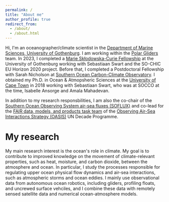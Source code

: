 ```yaml
---
permalink: /
title: "About me"
author_profile: true
redirect_from: 
  - /about/
  - /about.html
---
```


Hi, I'm an oceanographer/climate scientist in the [Department of Marine Sciences, University of Gothenburg](https://www.gu.se/en/marina-vetenskaper). I am working within the [Polar Gliders](www.sebswart.com) team. In 2023, I completed a [Marie Skłodowska-Curie Fellowship](https://cordis.europa.eu/project/id/101032683/reporting) at the University of Gothenburg working with Sebastiaan Swart and the SO-CHIC EU Horizon 2020 project. Before that, I completed a Postdoctoral Fellowship with Sarah Nicholson at [Southern Ocean Carbon-Climate Observatory](http://socco.org.za/). I obtained my Ph.D. in Ocean & Atmopsheric Sciences at the [University of Cape Town](https://science.uct.ac.za/department-oceanography) in 2018 working with Sebastiaan Swart, who was at SOCCO at the time, Isabelle Ansorge and Amala Mahadevan. 

In addition to my research responsbilities, I am also the co-chair of the [Southern Ocean Observing System air-sea fluxes (SOFLUX)](https://soos.aq/activities/cwg/soflux) and co-lead for the [FAIR data, models, and products task team](https://airseaobs.org/FAIR-data) of the [Observing Air-Sea Interactions Strategy (OASIS)](https://airseaobs.org/) UN Decade Programme.

My research
======
My main research interest is the ocean's role in climate. My goal is to contribute to improved knowledge on the movement of climate-relevant properties, such as heat, moisture, and carbon dioxide, between the atmosphere and ocean. In particular, I study the processes responsible for regulating upper ocean physical flow dynamics and air-sea interactions, such as atmospheric storms and ocean eddies. I mainly use observational data from autonomous ocean robotics, including gliders, profiling floats, and uncrewed surface vehciles, and I combine these data with remotely sensed satellite data and numerical ocean-atmosphere models. 

